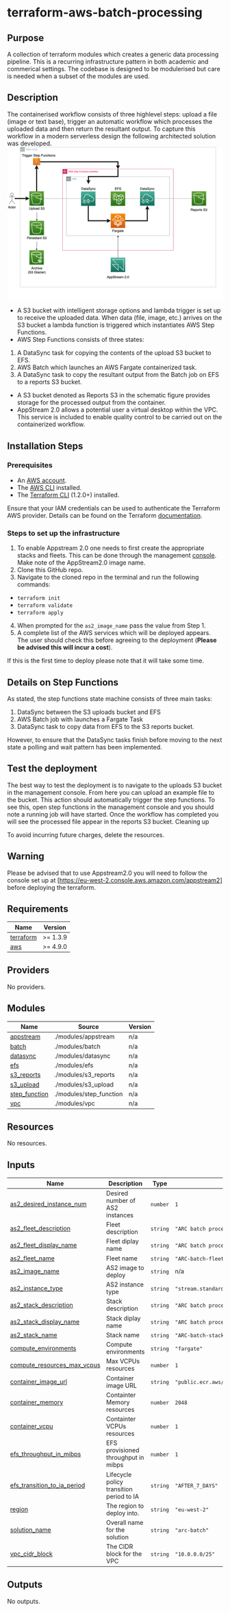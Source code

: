 # terraform-aws-batch-processing
## Purpose
 A collection of terraform modules which creates a generic data processing pipeline. This is a recurring infrastructure pattern in both academic and commerical settings.
 The codebase is designed to be modulerised but care is needed when a subset of the modules are used.

## Description

The containerised workflow consists of three highlevel steps: upload a file (image or text base), trigger an automatic workflow which processes the uploaded data and then return the resultant output. To capture this workflow in a modern serverless design the following architected solution was developed. 
![Schematic of the infrastructure](TF_schematic.png)

- A S3 bucket with intelligent storage options and lambda trigger is set up to receive the uploaded data. When data (file, image, etc.) arrives on the S3 bucket a lambda function is triggered which instantiates AWS Step Functions.
- AWS Step Functions consists of three states: 
1.	A DataSync task for copying the contents of the upload S3 bucket to EFS.
2.	AWS Batch which launches an AWS Fargate containerized task.
3.	A DataSync task to copy the resultant output from the Batch job on EFS to a reports S3 bucket.
- A S3 bucket denoted as Reports S3 in the schematic figure provides storage for the processed output from the container.
- AppStream 2.0 allows a potential user a virtual desktop within the VPC. This service is included to enable quality control to be carried out on the containerized workflow.

## Installation Steps

### Prerequisites 
- An [AWS account](https://console.aws.amazon.com.). 
- The [AWS CLI](https://docs.aws.amazon.com/cli/latest/userguide/getting-started-install.html) installed. 
- The [Terraform CLI](https://developer.hashicorp.com/terraform/tutorials/aws-get-started/install-cli) (1.2.0+) installed. 

Ensure that your IAM credentials can be used to authenticate the Terraform AWS provider. Details can be found on the Terraform [documentation](https://developer.hashicorp.com/terraform/tutorials/aws-get-started/aws-build). 

### Steps to set up the infrastructure 
1. To enable Appstream 2.0 one needs to first create the appropriate stacks and fleets. This can be done through the management [console](https://eu-west-2.console.aws.amazon.com/appstream2). Make note of the AppStream2.0 image name. 
2. Clone this GitHub repo. 
3. Navigate to the cloned repo in the terminal and run the following commands: 
- `terraform init` 
- `terraform validate`
- `terraform apply`
 
4. When prompted for the `as2_image_name` pass the value from Step 1. 
5. A complete list of the AWS services which will be deployed appears. The user should check this before agreeing to the deployment (**Please be advised this will incur a cost**). 

If this is the first time to deploy please note that it will take some time.  

## Details on Step Functions 
As stated, the step functions state machine consists of three main tasks: 
1. DataSync between the S3 uploads bucket and EFS
2. AWS Batch job with launches a Fargate Task
3. DataSync task to copy data from EFS to the S3 reports bucket. 

However, to ensure that the DataSync tasks finish before moving to the next state a polling and wait pattern has been implemented.

## Test the deployment 
The best way to test the deployment is to navigate to the uploads S3 bucket in the management console. From here you can upload an example file to the bucket. This action should automatically trigger the step functions. To see this, open step functions in the management console and you should note a running job will have started. Once the workflow has completed you will see the processed file appear in the reports S3 bucket. 
Cleaning up 

To avoid incurring future charges, delete the resources. 


## Warning
 Please be advised that to use Appstream2.0 you will need to follow the console set up at [https://eu-west-2.console.aws.amazon.com/appstream2] before deploying the terraform. 
<!-- BEGIN_TF_DOCS -->
## Requirements

| Name | Version |
|------|---------|
| <a name="requirement_terraform"></a> [terraform](#requirement\_terraform) | >= 1.3.9 |
| <a name="requirement_aws"></a> [aws](#requirement\_aws) | >= 4.9.0 |

## Providers

No providers.

## Modules

| Name | Source | Version |
|------|--------|---------|
| <a name="module_appstream"></a> [appstream](#module\_appstream) | ./modules/appstream | n/a |
| <a name="module_batch"></a> [batch](#module\_batch) | ./modules/batch | n/a |
| <a name="module_datasync"></a> [datasync](#module\_datasync) | ./modules/datasync | n/a |
| <a name="module_efs"></a> [efs](#module\_efs) | ./modules/efs | n/a |
| <a name="module_s3_reports"></a> [s3\_reports](#module\_s3\_reports) | ./modules/s3_reports | n/a |
| <a name="module_s3_upload"></a> [s3\_upload](#module\_s3\_upload) | ./modules/s3_upload | n/a |
| <a name="module_step_function"></a> [step\_function](#module\_step\_function) | ./modules/step_function | n/a |
| <a name="module_vpc"></a> [vpc](#module\_vpc) | ./modules/vpc | n/a |

## Resources

No resources.

## Inputs

| Name | Description | Type | Default | Required |
|------|-------------|------|---------|:--------:|
| <a name="input_as2_desired_instance_num"></a> [as2\_desired\_instance\_num](#input\_as2\_desired\_instance\_num) | Desired number of AS2 instances | `number` | `1` | no |
| <a name="input_as2_fleet_description"></a> [as2\_fleet\_description](#input\_as2\_fleet\_description) | Fleet description | `string` | `"ARC batch process fleet"` | no |
| <a name="input_as2_fleet_display_name"></a> [as2\_fleet\_display\_name](#input\_as2\_fleet\_display\_name) | Fleet diplay name | `string` | `"ARC batch process fleet"` | no |
| <a name="input_as2_fleet_name"></a> [as2\_fleet\_name](#input\_as2\_fleet\_name) | Fleet name | `string` | `"ARC-batch-fleet"` | no |
| <a name="input_as2_image_name"></a> [as2\_image\_name](#input\_as2\_image\_name) | AS2 image to deploy | `string` | n/a | yes |
| <a name="input_as2_instance_type"></a> [as2\_instance\_type](#input\_as2\_instance\_type) | AS2 instance type | `string` | `"stream.standard.medium"` | no |
| <a name="input_as2_stack_description"></a> [as2\_stack\_description](#input\_as2\_stack\_description) | Stack description | `string` | `"ARC batch process stack"` | no |
| <a name="input_as2_stack_display_name"></a> [as2\_stack\_display\_name](#input\_as2\_stack\_display\_name) | Stack diplay name | `string` | `"ARC batch process stack"` | no |
| <a name="input_as2_stack_name"></a> [as2\_stack\_name](#input\_as2\_stack\_name) | Stack name | `string` | `"ARC-batch-stack"` | no |
| <a name="input_compute_environments"></a> [compute\_environments](#input\_compute\_environments) | Compute environments | `string` | `"fargate"` | no |
| <a name="input_compute_resources_max_vcpus"></a> [compute\_resources\_max\_vcpus](#input\_compute\_resources\_max\_vcpus) | Max VCPUs resources | `number` | `1` | no |
| <a name="input_container_image_url"></a> [container\_image\_url](#input\_container\_image\_url) | Container image URL | `string` | `"public.ecr.aws/docker/library/busybox:latest"` | no |
| <a name="input_container_memory"></a> [container\_memory](#input\_container\_memory) | Containter Memory resources | `number` | `2048` | no |
| <a name="input_container_vcpu"></a> [container\_vcpu](#input\_container\_vcpu) | Containter VCPUs resources | `number` | `1` | no |
| <a name="input_efs_throughput_in_mibps"></a> [efs\_throughput\_in\_mibps](#input\_efs\_throughput\_in\_mibps) | EFS provisioned throughput in mibps | `number` | `1` | no |
| <a name="input_efs_transition_to_ia_period"></a> [efs\_transition\_to\_ia\_period](#input\_efs\_transition\_to\_ia\_period) | Lifecycle policy transition period to IA | `string` | `"AFTER_7_DAYS"` | no |
| <a name="input_region"></a> [region](#input\_region) | The region to deploy into. | `string` | `"eu-west-2"` | no |
| <a name="input_solution_name"></a> [solution\_name](#input\_solution\_name) | Overall name for the solution | `string` | `"arc-batch"` | no |
| <a name="input_vpc_cidr_block"></a> [vpc\_cidr\_block](#input\_vpc\_cidr\_block) | The CIDR block for the VPC | `string` | `"10.0.0.0/25"` | no |

## Outputs

No outputs.
<!-- END_TF_DOCS -->
